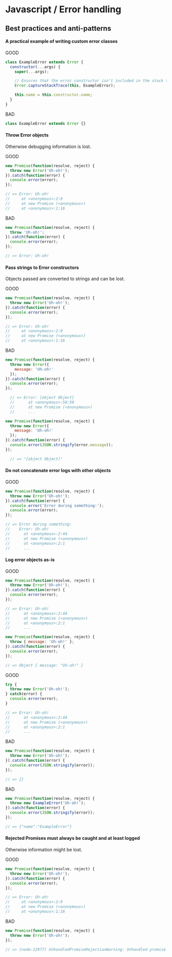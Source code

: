 # Javascript / Error handling

## Best practices and anti-patterns

#### A practical example of writing custom error classes

GOOD

```js
class ExampleError extends Error {
  constructor(...args) {
    super(...args);

    // Ensures that the error constructor isn't included in the stack trace.
    Error.captureStackTrace(this, ExampleError);

    this.name = this.constructor.name;
  }
}
```

BAD

```js
class ExampleError extends Error {}
```

#### Throw Error objects

Otherwise debugging information is lost.

GOOD

```js
new Promise(function(resolve, reject) {
  throw new Error('Uh-oh!');
}).catch(function(error) {
  console.error(error);
});

// => Error: Uh-oh!
//     at <anonymous>:2:9
//     at new Promise (<anonymous>)
//     at <anonymous>:1:16
```

BAD

```js
new Promise(function(resolve, reject) {
  throw 'Uh-oh!';
}).catch(function(error) {
  console.error(error);
});

// => Error: Uh-oh!
```

#### Pass strings to Error constructors

Objects passed are converted to strings and can be lost.

GOOD

```js
new Promise(function(resolve, reject) {
  throw new Error('Uh-oh!');
}).catch(function(error) {
  console.error(error);
});

// => Error: Uh-oh!
//     at <anonymous>:2:9
//     at new Promise (<anonymous>)
//     at <anonymous>:1:16
```

BAD

```js
new Promise(function(resolve, reject) {
  throw new Error({
    message: 'Uh-oh!'
  });
}).catch(function(error) {
  console.error(error);
});

  // => Error: [object Object]
  //      at <anonymous>:58:50
  //      at new Promise (<anonymous>)
  //      ...
```

```js
new Promise(function(resolve, reject) {
  throw new Error({
    message: 'Uh-oh!'
  });
}).catch(function(error) {
  console.error(JSON.stringify(error.message));
});

  // => "[object Object]"
```

#### Do not concatenate error logs with other objects

GOOD

```js
new Promise(function(resolve, reject) {
  throw new Error('Uh-oh!');
}).catch(function(error) {
  console.error('Error during something:');
  console.error(error);
});

// => Error during something:
//    Error: Uh-oh!
//      at <anonymous>:2:44
//      at new Promise (<anonymous>)
//      at <anonymous>:2:1
//      ...
```

#### Log error objects as-is

GOOD

```js
new Promise(function(resolve, reject) {
  throw new Error('Uh-oh!');
}).catch(function(error) {
  console.error(error);
});

// => Error: Uh-oh!
//      at <anonymous>:2:44
//      at new Promise (<anonymous>)
//      at <anonymous>:2:1
//      ...
```


```js
new Promise(function(resolve, reject) {
  throw { message: 'Uh-oh!' };
}).catch(function(error) {
  console.error(error);
});

// => Object { message: "Uh-oh!" }
```

GOOD

```js
try {
  throw new Error('Uh-oh!');
} catch(error) {
  console.error(error);
}

// => Error: Uh-oh!
//      at <anonymous>:2:44
//      at new Promise (<anonymous>)
//      at <anonymous>:2:1
//      ...
```

BAD

```js
new Promise(function(resolve, reject) {
  throw new Error('Uh-oh!');
}).catch(function(error) {
  console.error(JSON.stringify(error));
});

// => {}
```

BAD

```js
new Promise(function(resolve, reject) {
  throw new ExampleError('Uh-oh!');
}).catch(function(error) {
  console.error(JSON.stringify(error));
});

// => {"name":"ExampleError"}
```

#### Rejected Promises must always be caught and at least logged

Otherwise information might be lost.

GOOD

```js
new Promise(function(resolve, reject) {
  throw new Error('Uh-oh!');
}).catch(function(error) {
  console.error(error);
});

// => Error: Uh-oh!
//     at <anonymous>:2:9
//     at new Promise (<anonymous>)
//     at <anonymous>:1:16
```

BAD

```js
new Promise(function(resolve, reject) {
  throw new Error('Uh-oh!');
});

// => (node:12977) UnhandledPromiseRejectionWarning: Unhandled promise rejection (rejection id: 1): Error: Uh-oh!
```